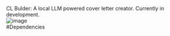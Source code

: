 CL Bulder: A local LLM powered cover letter creator.
Currently in development.
<br />
![image](https://github.com/jasonpantoronto/CL-Builder/assets/172641020/74b958f0-4c32-4d30-8a03-9526354e070b)
<br />
#Dependencies
